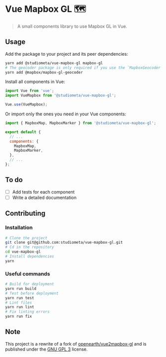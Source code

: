 # Vue Mapbox GL 🗺

> A small components library to use Mapbox GL in Vue.

## Usage

Add the package to your project and its peer dependencies:

```bash
yarn add @studiometa/vue-mapbox-gl mapbox-gl
# The geocoder package is only required if you use the `MapboxGeocoder` component
yarn add @mapbox/mapbox-gl-geocoder
```

Install all components in Vue:

```js
import Vue from 'vue';
import VueMapbox from '@studiometa/vue-mapbox-gl';

Vue.use(VueMapbox);
```

Or import only the ones you need in your Vue components:

```js
import { MapboxMap, MapboxMarker } from '@studiometa/vue-mapbox-gl';

export default {
  // ...
  components: {
    MapboxMap,
    MapboxMarker,
  },
  // ...
};
```

## To do

- [ ] Add tests for each component
- [ ] Write a detailed documentation

## Contributing

### Installation

```bash
# Clone the project
git clone git@github.com:studiometa/vue-mapbox-gl.git
# Cd in the repository
cd vue-mapbox-gl
# Install dependencies
yarn
```

### Useful commands

```bash
# Build for deployment
yarn run build
# Test before deployment
yarn run test
# Lint files
yarn run lint
# Fix linting errors
yarn run fix
```

## Note

This project is a rewrite of a fork of [openearth/vue2mapbox-gl](https://github.com/openearth/vue2mapbox-gl) and is published under the [GNU GPL 3](https://www.gnu.org/licenses/gpl-3.0.en.html) license.
